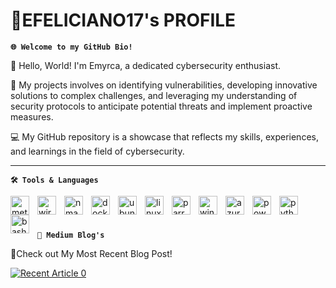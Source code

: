 # 🍱EFELICIANO17's PROFILE

**`🌐 Welcome to my GitHub Bio!`**

👋 Hello, World! I'm Emyrca, a dedicated cybersecurity enthusiast. 

📖 My projects involves on identifying vulnerabilities, developing innovative solutions to complex challenges, and leveraging my understanding of security protocols to anticipate potential threats and implement proactive measures.

💻 My GitHub repository is a showcase that reflects my skills, experiences, and learnings in the field of cybersecurity.

---

**`🛠️ Tools & Languages`**

<img align="left" width="30px" style="padding-right:10px;" src="https://img.icons8.com/fluency/48/metasploit.png" alt="metasploit"/>
<img align="left" width="30px" style="padding-right:10px;" src="https://img.icons8.com/nolan/64/wireshark--v1.png" alt="wireshark--v1"/>
<img align="left" width="30px" style="padding-right:10px;" src="https://img.icons8.com/color/48/nmap.png" alt="nmap"/>
<img align="left" width="30px" style="padding-right:10px;" src="https://img.icons8.com/dusk/64/docker.png" alt="docker"/>
<img align="left" width="30px" style="padding-right:10px;" src="https://img.icons8.com/color/48/ubuntu--v1.png" alt="ubuntu--v1"/>
<img align="left" width="30px" style="padding-right:10px;" src="https://img.icons8.com/color/48/linux--v1.png" alt="linux--v1"/>
<img align="left" width="30px" style="padding-right:10px;" src="https://img.icons8.com/color/48/parrot-security--v2.png" alt="parrot-security--v2"/>
<img align="left" width="30px" style="padding-right:10px;" src="https://img.icons8.com/fluency/48/windows-10.png" alt="windows-10"/>
<img align="left" width="30px" style="padding-right:10px;" src="https://img.icons8.com/color/48/azure-1.png" alt="azure-1"/>
<img align="left" width="30px" style="padding-right:10px;" src="https://img.icons8.com/fluency/48/powershell.png" alt="powershell"/>
<img align="left" width="30px" style="padding-right:10px;" src="https://img.icons8.com/fluency/48/python.png" alt="python"/>
<img align="left" width="30px" style="padding-right:10px;" src="https://img.icons8.com/fluency/48/bash.png" alt="bash"/>
<br />

#
**`📑 Medium Blog's`**

🔖Check out My Most Recent Blog Post!

<a target="_blank" href="https://github-readme-medium-recent-article.vercel.app/medium/@efeliciano17/0"><img src="https://github-readme-medium-recent-article.vercel.app/medium/@efeliciano17/0" alt="Recent Article 0"> 
